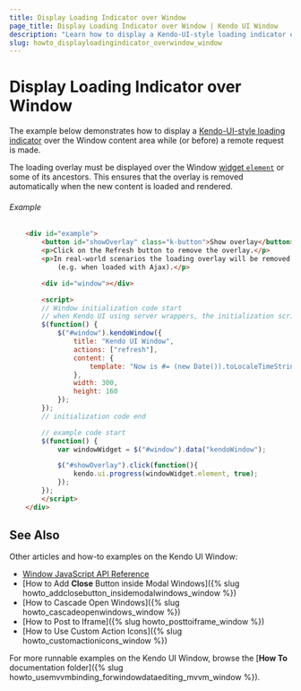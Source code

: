 ```yaml
---
title: Display Loading Indicator over Window
page_title: Display Loading Indicator over Window | Kendo UI Window
description: "Learn how to display a Kendo-UI-style loading indicator over the content area of the Kendo UI Window."
slug: howto_displayloadingindicator_overwindow_window
---
```


# Display Loading Indicator over Window

The example below demonstrates how to display a [Kendo-UI-style loading indicator](/api/javascript/ui/ui#methods-progress) over the Window content area while (or before) a remote request is made.

The loading overlay must be displayed over the Window [widget `element`](/framework/widgets/wrapper-element) or some of its ancestors. This ensures that the overlay is removed automatically when the new content is loaded and rendered.

###### Example

```html
    <div id="example">
        <button id="showOverlay" class="k-button">Show overlay</button>
        <p>Click on the Refresh button to remove the overlay.</p>
        <p>In real-world scenarios the loading overlay will be removed automatically when the new content is rendered
            (e.g. when loaded with Ajax).</p>

        <div id="window"></div>

        <script>
        // Window initialization code start
        // when Kendo UI using server wrappers, the initialization script will be generated automatically
        $(function() {
            $("#window").kendoWindow({
                title: "Kendo UI Window",
                actions: ["refresh"],
                content: {
                    template: "Now is #= (new Date()).toLocaleTimeString() #"
                },
                width: 300,
                height: 160
            });
        });
        // initialization code end

        // example code start
        $(function() {
            var windowWidget = $("#window").data("kendoWindow");

            $("#showOverlay").click(function(){
                kendo.ui.progress(windowWidget.element, true);
            });
        });
        </script>
    </div>
```

## See Also

Other articles and how-to examples on the Kendo UI Window:

* [Window JavaScript API Reference](/api/javascript/ui/window)
* [How to Add **Close** Button inside Modal Windows]({% slug howto_addclosebutton_insidemodalwindows_window %})
* [How to Cascade Open Windows]({% slug howto_cascadeopenwindows_window %})
* [How to Post to Iframe]({% slug howto_posttoiframe_window %})
* [How to Use Custom Action Icons]({% slug howto_customactionicons_window %})

For more runnable examples on the Kendo UI Window, browse the [**How To** documentation folder]({% slug howto_usemvvmbinding_forwindowdataediting_mvvm_window %}).
